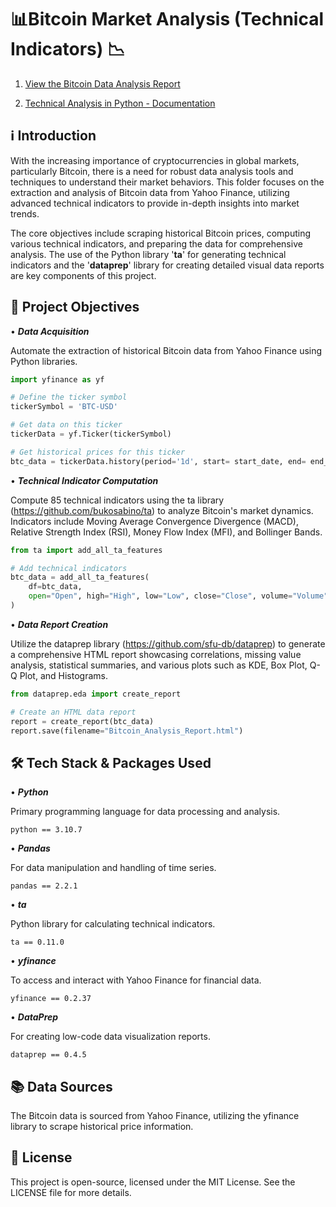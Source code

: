 # 📊Bitcoin Market Analysis (Technical Indicators) 📉

1) [View the Bitcoin Data Analysis Report](https://htmlpreview.github.io/?https://github.com/StamKavid/FinAgent/blob/main/data/external/Technical_Indicators/Reports/btc_technical_analysis_report.html)

2) [Technical Analysis in Python - Documentation](https://technical-analysis-library-in-python.readthedocs.io/en/latest/ta.html#ta.volume.MFIIndicator)

## ℹ️ __Introduction__

With the increasing importance of cryptocurrencies in global markets, particularly Bitcoin, there is a need for robust data analysis tools and techniques to understand their market behaviors. This folder focuses on the extraction and analysis of Bitcoin data from Yahoo Finance, utilizing advanced technical indicators to provide in-depth insights into market trends.

The core objectives include scraping historical Bitcoin prices, computing various technical indicators, and preparing the data for comprehensive analysis. The use of the Python library '__ta__' for generating technical indicators and the '__dataprep__' library for creating detailed visual data reports are key components of this project.


## 🎯 __Project Objectives__


• __*Data Acquisition*__

Automate the extraction of historical Bitcoin data from Yahoo Finance using Python libraries.

```python
import yfinance as yf

# Define the ticker symbol
tickerSymbol = 'BTC-USD'

# Get data on this ticker
tickerData = yf.Ticker(tickerSymbol)

# Get historical prices for this ticker
btc_data = tickerData.history(period='1d', start= start_date, end= end_date)
```

• __*Technical Indicator Computation*__

Compute 85 technical indicators using the ta library (https://github.com/bukosabino/ta) to analyze Bitcoin's market dynamics. Indicators include Moving Average Convergence Divergence (MACD), Relative Strength Index (RSI), Money Flow Index (MFI), and Bollinger Bands.

```python
from ta import add_all_ta_features

# Add technical indicators
btc_data = add_all_ta_features(
    df=btc_data,
    open="Open", high="High", low="Low", close="Close", volume="Volume"
)
```

• __*Data Report Creation*__

Utilize the dataprep library (https://github.com/sfu-db/dataprep) to generate a comprehensive HTML report showcasing correlations, missing value analysis, statistical summaries, and various plots such as KDE, Box Plot, Q-Q Plot, and Histograms.

```python
from dataprep.eda import create_report

# Create an HTML data report
report = create_report(btc_data)
report.save(filename="Bitcoin_Analysis_Report.html")
```

## 🛠 __Tech Stack & Packages Used__

• __*Python*__

Primary programming language for data processing and analysis.

```
python == 3.10.7
```

• __*Pandas*__

For data manipulation and handling of time series.

```
pandas == 2.2.1
```

• __*ta*__

Python library for calculating technical indicators.

```
ta == 0.11.0
```

• __*yfinance*__

To access and interact with Yahoo Finance for financial data.

```
yfinance == 0.2.37
```

• __*DataPrep*__

For creating low-code data visualization reports.

```
dataprep == 0.4.5
```

## 📚 __Data Sources__

The Bitcoin data is sourced from Yahoo Finance, utilizing the yfinance library to scrape historical price information.

## 📄 __License__

This project is open-source, licensed under the MIT License. See the LICENSE file for more details.
